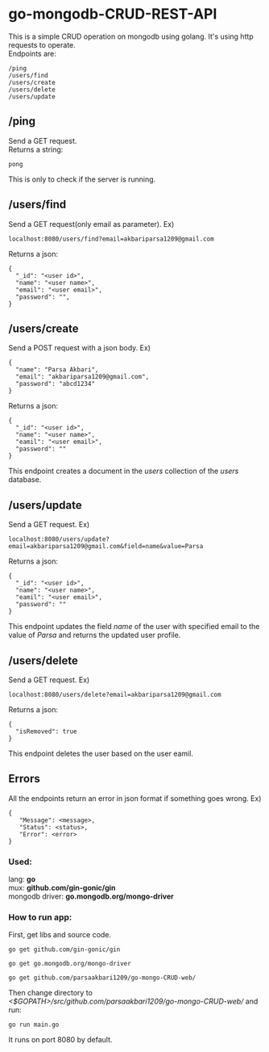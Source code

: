 # go-mongodb-CRUD-REST-API
This is a simple CRUD operation on mongodb using golang. It's using http requests to operate.  
Endpoints are:
```
/ping
/users/find
/users/create
/users/delete
/users/update
```
## /ping  
Send a GET request.  
Returns a string:  
```
pong
```
This is only to check if the server is running.
## /users/find  
Send a GET request(only email as parameter). Ex)
```
localhost:8080/users/find?email=akbariparsa1209@gmail.com
```
Returns a json:
```
{
  "_id": "<user id>",
  "name": "<user name>",
  "email": "<user email>",
  "password": "",
}
```
## /users/create
Send a POST request with a json body. Ex)
```
{
  "name": "Parsa Akbari",
  "email": "akbariparsa1209@gmail.com",
  "password": "abcd1234"
}
```
Returns a json:  
```
{
  "_id": "<user id>",
  "name": "<user name>",
  "eamil": "<user email>",
  "password": ""
}
```
This endpoint creates a document in the *users* collection of the *users* database.  
## /users/update  
Send a GET request. Ex)
```
localhost:8080/users/update?email=akbariparsa1209@gmail.com&field=name&value=Parsa
```
Returns a json:
```
{
  "_id": "<user id>",
  "name": "<user name>",
  "eamil": "<user email>",
  "password": ""
}
```
This endpoint updates the field *name* of the user with specified email to the value of *Parsa* and returns the updated user profile.  
## /users/delete
Send a GET request. Ex)
```
localhost:8080/users/delete?email=akbariparsa1209@gmail.com
```
Returns a json:
```
{
  "isRemoved": true
}
```
This endpoint deletes the user based on the user eamil.  
## Errors
All the endpoints return an error in json format if something goes wrong. Ex)
```
{
   "Message": <message>,
   "Status": <status>,
   "Error": <error>
}
```
### Used:
lang: **go**  
mux: **github.com/gin-gonic/gin**  
mongodb driver: **go.mongodb.org/mongo-driver**  
### How to run app:
First, get libs and source code.
```
go get github.com/gin-gonic/gin
```
```
go get go.mongodb.org/mongo-driver
```
```
go get github.com/parsaakbari1209/go-mongo-CRUD-web/
```
Then change directory to *<$GOPATH>/src/github.com/parsaakbari1209/go-mongo-CRUD-web/* and run:
```
go run main.go
```
It runs on port 8080 by default.
